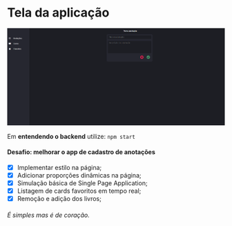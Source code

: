 # Tela da aplicação 

<img src="./www/screenshot.png"/>

Em **entendendo o backend** utilize:
``` npm start ```

#### **Desafio:** melhorar o app de cadastro de anotações

- [x] Implementar estilo na página;
- [x] Adicionar proporções dinâmicas na página;
- [x] Simulação básica de Single Page Application;
- [x] Listagem de cards favoritos em tempo real;
- [x] Remoção e adição dos livros;

###### É simples mas é de coração.